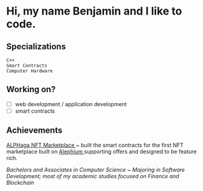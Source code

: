 # Hi, my name Benjamin and I like to code.

## Specializations

`C++` <br/>
`Smart Contracts` <br/>
`Computer Hardware` <br/>

## Working on?

- [ ] web development / application development
- [ ] smart contracts

## Achievements
<a href="https://alphaga.app"> ALPHaga NFT Marketplace <a/> ~ built the smart contracts for the first NFT marketplace built on <a href="https://alephium.org"> Alephium <a/> supporting offers and designed to be feature rich. <br/>

<i> Bachelors and Associates in Computer Science <i/> ~ Majoring in Software Development; most of my academic studies focused on Finance and Blockchain <br/>



